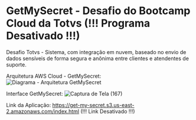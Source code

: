 # GetMySecret - Desafio do Bootcamp Cloud da Totvs (!!! Programa Desativado !!!)
Desafio Totvs - Sistema, com integração em nuvem, baseado no envio de dados sensíveis de forma segura e anônima entre clientes e atendentes de suporte.

Arquitetura AWS Cloud - GetMySecret:
![Diagrama - Arquitetura GetMySecret](https://user-images.githubusercontent.com/76259118/182051322-42e561d8-3b6b-466e-82e6-f520e5d2c8a4.png)

Interface GetMySecret:
![Captura de Tela (167)](https://user-images.githubusercontent.com/76259118/182916028-ea6c7e01-e3bb-4fc9-b462-8d39743e0aca.png)

Link da Aplicação: https://get-my-secret.s3.us-east-2.amazonaws.com/index.html (!!! Link Desativado !!!)
